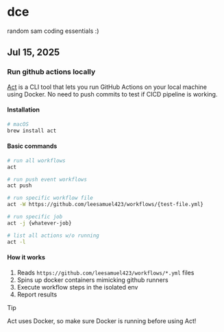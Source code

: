 # dce
random sam coding essentials :)

## Jul 15, 2025
### Run github actions locally
[Act](https://github.com/nektos/act) is a CLI tool that lets you run GitHub Actions on your local machine using Docker. No need to push commits to test if CICD pipeline is working.

#### Installation
```bash
# macOS
brew install act
```

#### Basic commands
```bash
# run all workflows
act

# run push event workflows
act push

# run specific workflow file
act -W https://github.com/leesamuel423/workflows/{test-file.yml}

# run specific job
act -j {whatever-job}

# list all actions w/o running
act -l
```

#### How it works
1. Reads `https://github.com/leesamuel423/workflows/*.yml` files
2. Spins up docker containers mimicking github runners
3. Execute workflow steps in the isolated env
4. Report results

> [!TIP]
> Act uses Docker, so make sure Docker is running before using Act!

